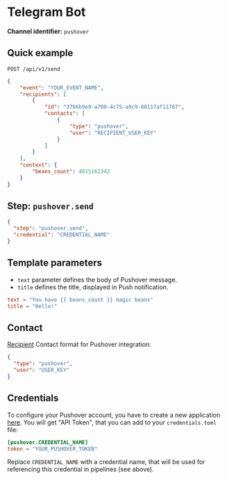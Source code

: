 # Telegram Bot

**Channel identifier:** `pushover`

## Quick example
`POST /api/v1/send`
```json
{
    "event": "YOUR_EVENT_NAME",
    "recipients": [
        {
            "id": "3766b9e9-a700-4c75-a9c9-88117af11767",
            "contacts": [
                {
                    "type": "pushover",
                    "user": "RECIPIENT_USER_KEY"
                }
            ]
        }
    ],
    "context": {
        "beans_count": 4815162342
    }
}
```

## Step: `pushover.send`
```json
{
  "step": "pushover.send",
  "credential": "CREDENTIAL_NAME"
}
```

## Template parameters
- `text` parameter defines the body of Pushover message.
- `title` defines the title, displayed in Push notification.
```toml
text = "You have {{ beans_count }} magic beans"
title = "Hello!"
```

## Contact
[Recipient](../recipient.md) Contact format for Pushover integration:
```json
{
  "type": "pushover",
  "user": "USER_KEY"
}
```

## Credentials
To configure your Pushover account, you have to create a new application [here](https://pushover.net/apps/build).
You will get "API Token", that you can add to your `credentials.toml` file:

```toml
[pushover.CREDENTIAL_NAME]
token = "YOUR_PUSHOVER_TOKEN"
```

Replace `CREDENTIAL_NAME` with a credential name, that will be used for referencing this credential in pipelines (see above).
